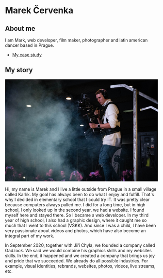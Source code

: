 

# Marek Červenka

## About me

I am Mark, web developer, film maker, photographer and latin american dancer based in Prague.

- [My case study](docs/CONTRIBUTING.md)

## My story

![Alt text description.](img/DSC02150.jpg)

Hi, my name is Marek and I live a little outside from Prague in a small village called Karlík. My goal has always been to do what I enjoy and fulfill. That's why I decided in elementary school that I could try IT. It was pretty clear because computers always pulled me. I did for a long time, but in high school, I only looked up in the second year, we had a website. I found myself here and stayed there. So I became a web developer. In my third year of high school, I also had a graphic design, where it caught me so much that I went to this school (VŠKK). And since I was a child, I have been very passionate about videos and photos, which have also become an integral part of my work.

In September 2020, together with Jiří Chyla, we founded a company called Gadzook. We said we would combine his graphics skills and my websites skills. In the end, it happened and we created a company that brings us joy and pride that we succeeded. We already do all possible industries. For example, visual identities, rebrands, websites, photos, videos, live streams, etc.

